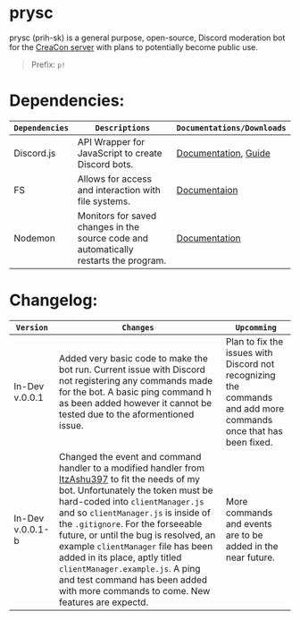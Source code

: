 # prysc

prysc (prih-sk) is a general purpose, open-source, Discord moderation bot for the [CreaCon server](https://discord.gg/3F36rGDgah "CreaCon") with plans to potentially become public use. 

> Prefix: `p!`

# Dependencies:
| `Dependencies` | `Descriptions` | `Documentations/Downloads`|
| ------ | ------ | ------ |
| Discord.js | API Wrapper for JavaScript to create Discord bots. | [Documentation](https://discord.js.org/#/ "Discord.js Documentation"), [Guide](https://discordjs.guide/#before-you-begin "Discord.js Guide") |
| FS | Allows for access and interaction with file systems. | [Documentaion](https://nodejs.dev/learn/the-nodejs-fs-module "FS Module Documentaion") |
| Nodemon | Monitors for saved changes in the source code and automatically restarts the program. | [Documentation](https://nodemon.io/ "Nodemon Documentation") | 

# Changelog:
| `Version` | `Changes` | `Upcomming` |
| ------ | ------ | ------ | 
| In-Dev v.0.0.1 | Added very basic code to make the bot run. Current issue with Discord not registering any commands made for the bot. A basic ping command h as been added however it cannot be tested due to the aformentioned issue. | Plan to fix the issues with Discord not recognizing the commands and add more commands once that has been fixed. |
| In-Dev v.0.0.1-b | Changed the event and command handler to a modified handler from [ItzAshu397](https://github.com/ItzAshu397/Discord.js-v13-CMD-Event-Handler) to fit the needs of my bot. Unfortunately the token must be hard-coded into `clientManager.js` and so `clientManager.js` is inside of the `.gitignore`. For the forseeable future, or until the bug is resolved, an example `clientManager` file has been added in its place, aptly titled `clientManager.example.js`. A ping and test command has been added with more commands to come. New features are expectd. | More commands and events are to be added in the near future. | 
